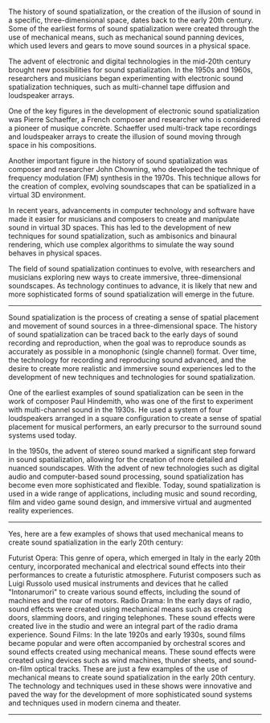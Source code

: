 The history of sound spatialization, or the creation of the illusion of sound in a specific, three-dimensional space, dates back to the early 20th century. Some of the earliest forms of sound spatialization were created through the use of mechanical means, such as mechanical sound panning devices, which used levers and gears to move sound sources in a physical space.

The advent of electronic and digital technologies in the mid-20th century brought new possibilities for sound spatialization. In the 1950s and 1960s, researchers and musicians began experimenting with electronic sound spatialization techniques, such as multi-channel tape diffusion and loudspeaker arrays.

One of the key figures in the development of electronic sound spatialization was Pierre Schaeffer, a French composer and researcher who is considered a pioneer of musique concrète. Schaeffer used multi-track tape recordings and loudspeaker arrays to create the illusion of sound moving through space in his compositions.

Another important figure in the history of sound spatialization was composer and researcher John Chowning, who developed the technique of frequency modulation (FM) synthesis in the 1970s. This technique allows for the creation of complex, evolving soundscapes that can be spatialized in a virtual 3D environment.

In recent years, advancements in computer technology and software have made it easier for musicians and composers to create and manipulate sound in virtual 3D spaces. This has led to the development of new techniques for sound spatialization, such as ambisonics and binaural rendering, which use complex algorithms to simulate the way sound behaves in physical spaces.

The field of sound spatialization continues to evolve, with researchers and musicians exploring new ways to create immersive, three-dimensional soundscapes. As technology continues to advance, it is likely that new and more sophisticated forms of sound spatialization will emerge in the future.

---

Sound spatialization is the process of creating a sense of spatial placement and movement of sound sources in a three-dimensional space. The history of sound spatialization can be traced back to the early days of sound recording and reproduction, when the goal was to reproduce sounds as accurately as possible in a monophonic (single channel) format. Over time, the technology for recording and reproducing sound advanced, and the desire to create more realistic and immersive sound experiences led to the development of new techniques and technologies for sound spatialization.

One of the earliest examples of sound spatialization can be seen in the work of composer Paul Hindemith, who was one of the first to experiment with multi-channel sound in the 1930s. He used a system of four loudspeakers arranged in a square configuration to create a sense of spatial placement for musical performers, an early precursor to the surround sound systems used today.

In the 1950s, the advent of stereo sound marked a significant step forward in sound spatialization, allowing for the creation of more detailed and nuanced soundscapes. With the advent of new technologies such as digital audio and computer-based sound processing, sound spatialization has become even more sophisticated and flexible. Today, sound spatialization is used in a wide range of applications, including music and sound recording, film and video game sound design, and immersive virtual and augmented reality experiences.

---

Yes, here are a few examples of shows that used mechanical means to create sound spatialization in the early 20th century:

Futurist Opera: This genre of opera, which emerged in Italy in the early 20th century, incorporated mechanical and electrical sound effects into their performances to create a futuristic atmosphere. Futurist composers such as Luigi Russolo used musical instruments and devices that he called "Intonarumori" to create various sound effects, including the sound of machines and the roar of motors.
Radio Drama: In the early days of radio, sound effects were created using mechanical means such as creaking doors, slamming doors, and ringing telephones. These sound effects were created live in the studio and were an integral part of the radio drama experience.
Sound Films: In the late 1920s and early 1930s, sound films became popular and were often accompanied by orchestral scores and sound effects created using mechanical means. These sound effects were created using devices such as wind machines, thunder sheets, and sound-on-film optical tracks.
These are just a few examples of the use of mechanical means to create sound spatialization in the early 20th century. The technology and techniques used in these shows were innovative and paved the way for the development of more sophisticated sound systems and techniques used in modern cinema and theater.

---